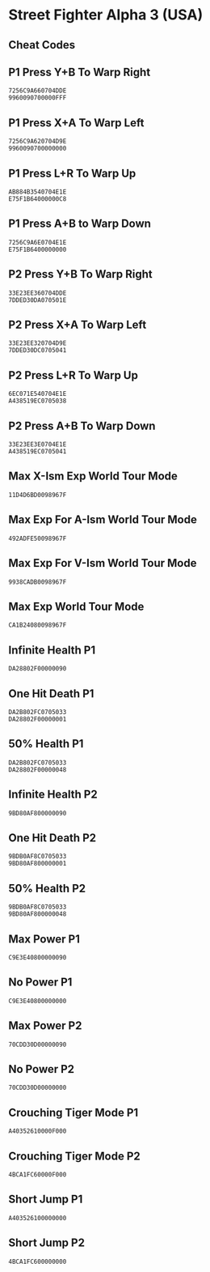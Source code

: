 # Street Fighter Alpha 3 (USA)

## Cheat Codes

## P1 Press Y+B To Warp Right

```
7256C9A660704DDE
9960090700000FFF

```

## P1 Press X+A To Warp Left

```
7256C9A620704D9E
9960090700000000

```

## P1 Press L+R To Warp Up

```
AB884B3540704E1E
E75F1B64000000C8

```

## P1 Press A+B to Warp Down

```
7256C9A6E0704E1E
E75F1B6400000000

```

## P2 Press Y+B To Warp Right

```
33E23EE360704DDE
7DDED30DA070501E

```

## P2 Press X+A To Warp Left

```
33E23EE320704D9E
7DDED30DC0705041

```

## P2 Press L+R To Warp Up

```
6EC071E540704E1E
A438519EC0705038

```

## P2 Press A+B To Warp Down

```
33E23EE3E0704E1E
A438519EC0705041

```

## Max X-Ism Exp World Tour Mode

```
11D4D6BD0098967F

```

## Max Exp For A-Ism World Tour Mode

```
492ADFE50098967F

```

## Max Exp For V-Ism World Tour Mode

```
9938CADB0098967F

```

## Max Exp World Tour Mode

```
CA1B24080098967F

```

## Infinite Health P1

```
DA28802F00000090

```

## One Hit Death P1

```
DA2B802FC0705033
DA28802F00000001

```

## 50% Health P1

```
DA2B802FC0705033
DA28802F00000048

```

## Infinite Health P2

```
9BD80AF800000090

```

## One Hit Death P2

```
9BDB0AF8C0705033
9BD80AF800000001

```

## 50% Health P2

```
9BDB0AF8C0705033
9BD80AF800000048

```

## Max Power P1

```
C9E3E40800000090

```

## No Power P1

```
C9E3E40800000000

```

## Max Power P2

```
70CDD30D00000090

```

## No Power P2

```
70CDD30D00000000

```

## Crouching Tiger Mode P1

```
A40352610000F000

```

## Crouching Tiger Mode P2

```
4BCA1FC60000F000

```

## Short Jump P1

```
A403526100000000

```

## Short Jump P2

```
4BCA1FC600000000

```

